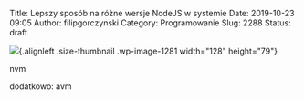 Title: Lepszy sposób na różne wersje NodeJS w systemie
Date: 2019-10-23 09:05
Author: filipgorczynski
Category: Programowanie
Slug: 2288
Status: draft

![](https://filipgorczynski.files.wordpress.com/2017/03/nodejs-new-pantone-black-e1489221708700.png?w=128){.alignleft .size-thumbnail .wp-image-1281 width="128" height="79"}

nvm

dodatkowo: avm

 
